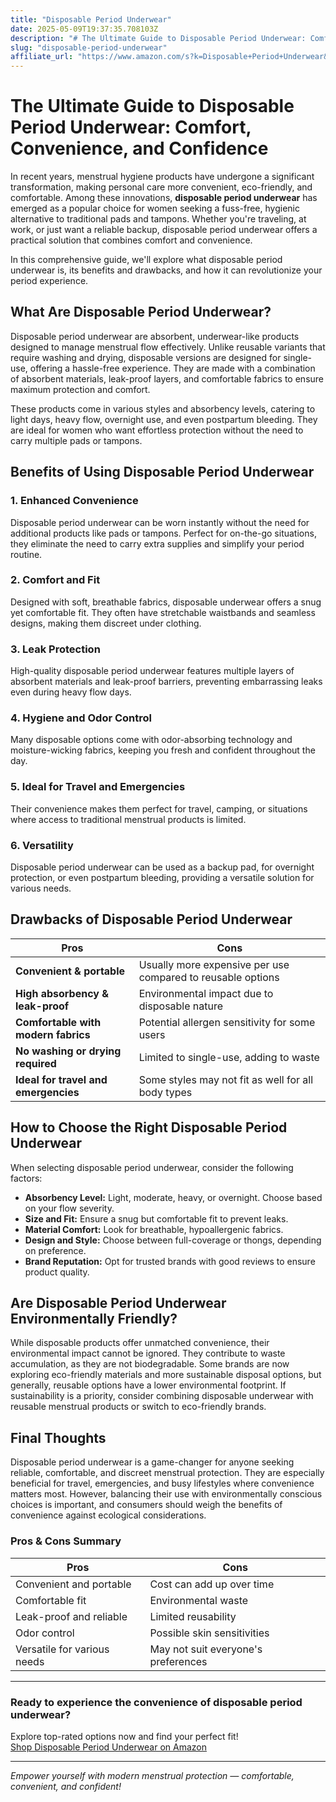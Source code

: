 ```yaml
---
title: "Disposable Period Underwear"
date: 2025-05-09T19:37:35.708103Z
description: "# The Ultimate Guide to Disposable Period Underwear: Comfort, Convenience, and Confidence..."
slug: "disposable-period-underwear"
affiliate_url: "https://www.amazon.com/s?k=Disposable+Period+Underwear&linkCode=ll2&tag=alrimweb-20&linkId=962a266b787d542ab04ab490b34de0ce&language=en_US&ref_=as_li_ss_tl"
---
```

# The Ultimate Guide to Disposable Period Underwear: Comfort, Convenience, and Confidence

In recent years, menstrual hygiene products have undergone a significant transformation, making personal care more convenient, eco-friendly, and comfortable. Among these innovations, **disposable period underwear** has emerged as a popular choice for women seeking a fuss-free, hygienic alternative to traditional pads and tampons. Whether you're traveling, at work, or just want a reliable backup, disposable period underwear offers a practical solution that combines comfort and convenience.

In this comprehensive guide, we'll explore what disposable period underwear is, its benefits and drawbacks, and how it can revolutionize your period experience.

## What Are Disposable Period Underwear?

Disposable period underwear are absorbent, underwear-like products designed to manage menstrual flow effectively. Unlike reusable variants that require washing and drying, disposable versions are designed for single-use, offering a hassle-free experience. They are made with a combination of absorbent materials, leak-proof layers, and comfortable fabrics to ensure maximum protection and comfort.

These products come in various styles and absorbency levels, catering to light days, heavy flow, overnight use, and even postpartum bleeding. They are ideal for women who want effortless protection without the need to carry multiple pads or tampons.

## Benefits of Using Disposable Period Underwear

### 1. **Enhanced Convenience**
Disposable period underwear can be worn instantly without the need for additional products like pads or tampons. Perfect for on-the-go situations, they eliminate the need to carry extra supplies and simplify your period routine.

### 2. **Comfort and Fit**
Designed with soft, breathable fabrics, disposable underwear offers a snug yet comfortable fit. They often have stretchable waistbands and seamless designs, making them discreet under clothing.

### 3. **Leak Protection**
High-quality disposable period underwear features multiple layers of absorbent materials and leak-proof barriers, preventing embarrassing leaks even during heavy flow days.

### 4. **Hygiene and Odor Control**
Many disposable options come with odor-absorbing technology and moisture-wicking fabrics, keeping you fresh and confident throughout the day.

### 5. **Ideal for Travel and Emergencies**
Their convenience makes them perfect for travel, camping, or situations where access to traditional menstrual products is limited.

### 6. **Versatility**
Disposable period underwear can be used as a backup pad, for overnight protection, or even postpartum bleeding, providing a versatile solution for various needs.

## Drawbacks of Disposable Period Underwear

| Pros | Cons |
|-------|--------|
| **Convenient & portable** | Usually more expensive per use compared to reusable options |
| **High absorbency & leak-proof** | Environmental impact due to disposable nature |
| **Comfortable with modern fabrics** | Potential allergen sensitivity for some users |
| **No washing or drying required** | Limited to single-use, adding to waste |
| **Ideal for travel and emergencies** | Some styles may not fit as well for all body types |

## How to Choose the Right Disposable Period Underwear

When selecting disposable period underwear, consider the following factors:

- **Absorbency Level:** Light, moderate, heavy, or overnight. Choose based on your flow severity.
- **Size and Fit:** Ensure a snug but comfortable fit to prevent leaks.
- **Material Comfort:** Look for breathable, hypoallergenic fabrics.
- **Design and Style:** Choose between full-coverage or thongs, depending on preference.
- **Brand Reputation:** Opt for trusted brands with good reviews to ensure product quality.

## Are Disposable Period Underwear Environmentally Friendly?

While disposable products offer unmatched convenience, their environmental impact cannot be ignored. They contribute to waste accumulation, as they are not biodegradable. Some brands are now exploring eco-friendly materials and more sustainable disposal options, but generally, reusable options have a lower environmental footprint. If sustainability is a priority, consider combining disposable underwear with reusable menstrual products or switch to eco-friendly brands.

## Final Thoughts

Disposable period underwear is a game-changer for anyone seeking reliable, comfortable, and discreet menstrual protection. They are especially beneficial for travel, emergencies, and busy lifestyles where convenience matters most. However, balancing their use with environmentally conscious choices is important, and consumers should weigh the benefits of convenience against ecological considerations.

### Pros & Cons Summary

| **Pros** | **Cons** |
|------------|------------|
| Convenient and portable | Cost can add up over time |
| Comfortable fit | Environmental waste |
| Leak-proof and reliable | Limited reusability |
| Odor control | Possible skin sensitivities |
| Versatile for various needs | May not suit everyone's preferences |

---

### Ready to experience the convenience of disposable period underwear?  
Explore top-rated options now and find your perfect fit!  
[Shop Disposable Period Underwear on Amazon](https://www.amazon.com/s?k=Disposable+Period+Underwear&linkCode=ll2&tag=alrimweb-20&linkId=962a266b787d542ab04ab490b34de0ce&language=en_US&ref_=as_li_ss_tl)

---

*Empower yourself with modern menstrual protection — comfortable, convenient, and confident!*
